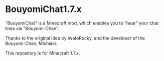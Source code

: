 # BouyomiChat1.7.x

"BouyomiChat" is a Minecraft mod, which enables you to "hear" your chat lines via "Bouyomi-Chan".

Thanks to the original idea by IwatoRocky, and the developer of the Bouyomi-Chan, Michiaki.

This repository is for Minecraft 1.7.x.
